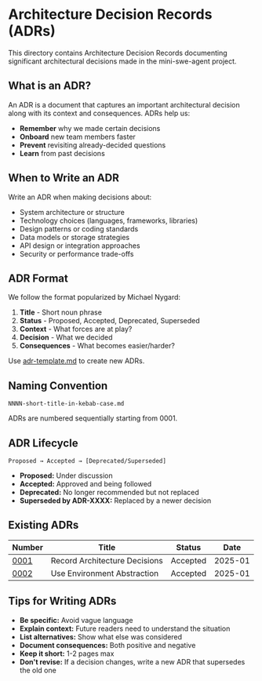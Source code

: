 # Architecture Decision Records (ADRs)

This directory contains Architecture Decision Records documenting significant architectural decisions made in the mini-swe-agent project.

## What is an ADR?

An ADR is a document that captures an important architectural decision along with its context and consequences. ADRs help us:
- **Remember** why we made certain decisions
- **Onboard** new team members faster
- **Prevent** revisiting already-decided questions
- **Learn** from past decisions

## When to Write an ADR

Write an ADR when making decisions about:
- System architecture or structure
- Technology choices (languages, frameworks, libraries)
- Design patterns or coding standards
- Data models or storage strategies
- API design or integration approaches
- Security or performance trade-offs

## ADR Format

We follow the format popularized by Michael Nygard:
1. **Title** - Short noun phrase
2. **Status** - Proposed, Accepted, Deprecated, Superseded
3. **Context** - What forces are at play?
4. **Decision** - What we decided
5. **Consequences** - What becomes easier/harder?

Use [adr-template.md](./adr-template.md) to create new ADRs.

## Naming Convention

```
NNNN-short-title-in-kebab-case.md
```

ADRs are numbered sequentially starting from 0001.

## ADR Lifecycle

```
Proposed → Accepted → [Deprecated/Superseded]
```

- **Proposed:** Under discussion
- **Accepted:** Approved and being followed
- **Deprecated:** No longer recommended but not replaced
- **Superseded by ADR-XXXX:** Replaced by a newer decision

## Existing ADRs

| Number | Title | Status | Date |
|--------|-------|--------|------|
| [0001](./0001-record-architecture-decisions.md) | Record Architecture Decisions | Accepted | 2025-01 |
| [0002](./0002-use-environment-abstraction.md) | Use Environment Abstraction | Accepted | 2025-01 |

## Tips for Writing ADRs

- **Be specific:** Avoid vague language
- **Explain context:** Future readers need to understand the situation
- **List alternatives:** Show what else was considered
- **Document consequences:** Both positive and negative
- **Keep it short:** 1-2 pages max
- **Don't revise:** If a decision changes, write a new ADR that supersedes the old one
